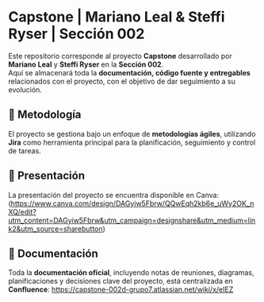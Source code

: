 # Capstone | Mariano Leal & Steffi Ryser | Sección 002
Este repositorio corresponde al proyecto **Capstone** desarrollado por **Mariano Leal** y **Steffi Ryser** en la **Sección 002**.  
Aquí se almacenará toda la **documentación, código fuente y entregables** relacionados con el proyecto, con el objetivo de dar seguimiento a su evolución.

## 📌 Metodología
El proyecto se gestiona bajo un enfoque de **metodologías ágiles**, utilizando **Jira** como herramienta principal para la planificación, seguimiento y control de tareas.

## 🎤 Presentación
La presentación del proyecto se encuentra disponible en Canva:  
(https://www.canva.com/design/DAGyiw5Fbrw/QQwEqh2kb6e_uWy2OK_nXQ/edit?utm_content=DAGyiw5Fbrw&utm_campaign=designshare&utm_medium=link2&utm_source=sharebutton)

## 📂 Documentación
Toda la **documentación oficial**, incluyendo notas de reuniones, diagramas, planificaciones y decisiones clave del proyecto, está centralizada en **Confluence**:  https://capstone-002d-grupo7.atlassian.net/wiki/x/eIEZ
